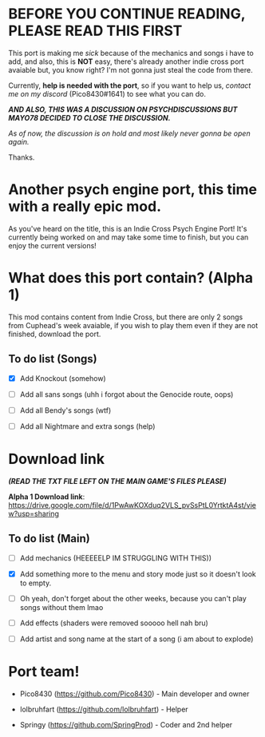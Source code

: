 # BEFORE YOU CONTINUE READING, PLEASE READ THIS FIRST

This port is making me _sick_ because of the mechanics and songs i have to add, and also, this is **NOT** easy, there's already another indie cross port avaiable but, you know right? I'm not gonna just steal the code from there.

Currently, **help is needed with the port**, so if you want to help us, _contact me on my discord_ (Pico8430#1641) to see what you can do.

**_AND ALSO, THIS WAS A DISCUSSION ON PSYCHDISCUSSIONS BUT MAYO78 DECIDED TO CLOSE THE DISCUSSION._**

_As of now, the discussion is on hold and most likely never gonna be open again._

Thanks.

# Another psych engine port, this time with a really epic mod.

As you've heard on the title, this is an Indie Cross Psych Engine Port! It's currently being worked on and may take some time to finish, but you can enjoy the current versions!

# What does this port contain? (Alpha 1)

This mod contains content from Indie Cross, but there are only 2 songs from Cuphead's week avaiable, if you wish to play them even if they are not finished, download the port.

## To do list (Songs)

- [x] Add Knockout (somehow)

- [ ] Add all sans songs (uhh i forgot about the Genocide route, oops)

- [ ] Add all Bendy's songs (wtf)

- [ ] Add all Nightmare and extra songs (help)

# Download link

**_(READ THE TXT FILE LEFT ON THE MAIN GAME'S FILES PLEASE)_**

**Alpha 1 Download link**: https://drive.google.com/file/d/1PwAwKOXduq2VLS_pvSsPtL0YrtktA4st/view?usp=sharing

## To do list (Main)

- [ ] Add mechanics (HEEEEELP IM STRUGGLING WITH THIS))

- [x] Add something more to the menu and story mode just so it doesn't look to empty.

- [ ] Oh yeah, don't forget about the other weeks, because you can't play songs without them lmao

- [ ] Add effects (shaders were removed sooooo hell nah bru)

- [ ] Add artist and song name at the start of a song (i am about to explode)

# Port team!

* Pico8430 (https://github.com/Pico8430) - Main developer and owner

* lolbruhfart (https://github.com/lolbruhfart) - Helper

* Springy (https://github.com/SpringProd) - Coder and 2nd helper
